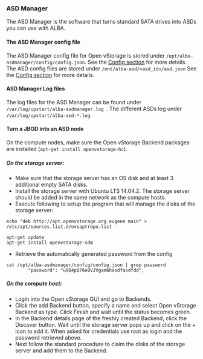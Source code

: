 ### ASD Manager
The ASD Manager is the software that turns standard SATA drives into ASDs you can use with ALBA.

#### The ASD Manager config file
The ASD Manager config file for Open vStorage is stored under `/opt/alba-asdmanager/config/config.json`. See the [Config section](../../Administration/Configs/asdmanager.md) for more details.
The ASD  config files are stored under `/mnt/alba-asd/<asd_id>/asd.json` See the [Config section](../../Administration/Configs/asd.md) for more details.

#### ASD Manager Log files
The log files for the ASD Manager can be found under `/var/log/upstart/alba-asdmanager.log `.
The different ASDs log under `/var/log/upstart/alba-asd-*.log`.

#### Turn a JBOD into an ASD node
On the compute nodes, make sure the Open vStorage Backend packages are installed (`apt-get install openvstorage-hc`).

##### On the storage server:
* Make sure that the storage server has an OS disk and at least 3 additional empty SATA disks.
* Install the storage server with Ubuntu LTS 14.04.2. The storage server should be added in the same network as the compute hosts.
* Execute following to setup the program that will manage the disks of the storage server:
```
echo "deb http://apt.openvstorage.org eugene main" > /etc/apt/sources.list.d/ovsaptrepo.list

apt-get update
apt-get install openvstorage-sdm
```
* Retrieve the automatically generated password from the config
```
cat /opt/alba-asdmanager/config/config.json | grep password
        "password": "u9Q4pQ76e0VJVgxm6hasdfasdfdd",
```

##### On the compute host:

* Login into the Open vStorage GUI and go to Backends.
* Click the add Backend button, specify a name and select Open vStorage Backend as type. Click Finish and wait until the status becomes green.
* In the Backend details page of the freshly created Backend, click the Discover button. Wait until the storage server pops up and click on the + icon to add it. When asked for credentials use root as login and the password retrieved above.
* Next follow the standard procedure to claim the disks of the storage server and add them to the Backend.


